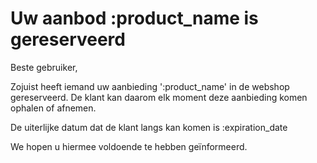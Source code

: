# Uw aanbod :product_name is gereserveerd

Beste gebruiker,

Zojuist heeft iemand uw aanbieding ':product_name' in de webshop gereserveerd. 
De klant kan daarom elk moment deze aanbieding komen ophalen of afnemen.

De uiterlijke datum dat de klant langs kan komen is :expiration_date
&nbsp;

We hopen u hiermee voldoende te hebben geïnformeerd.
